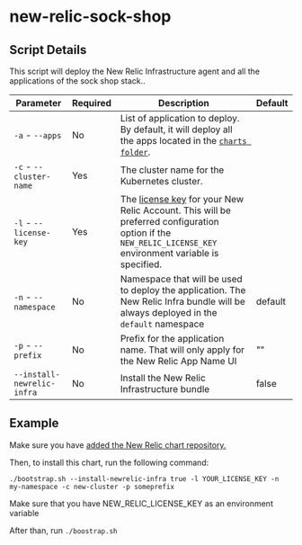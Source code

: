 # new-relic-sock-shop

## Script Details

This script will deploy the New Relic Infrastructure agent and all the applications of the sock shop stack..

| Parameter                      | Required                      | Description                                                                                                                                                                                                                                       | Default                         |
| -------------------------------| ------------------------------ | -------------------------------------------------------------------------------------------------------------------------------------------------------------------------------------------------------------------------------------------------| --------------------------------|
| `-a` - `--apps` | No |List of application to deploy. By default, it will deploy all the apps located in the [`charts folder`](./charts).                                                                                                                                                                           |                                 |
| `-c` - `--cluster-name` | Yes |The cluster name for the Kubernetes cluster.                                                                                                                                                                                                                                        |                                 |
| `-l` - `--license-key` | Yes |The [license key](https://docs.newrelic.com/docs/accounts/install-new-relic/account-setup/license-key) for your New Relic Account. This will be preferred configuration option if the `NEW_RELIC_LICENSE_KEY` environment variable is specified.                                     |                                 |
| `-n` - `--namespace` | No |Namespace that will be used to deploy the application. The New Relic Infra bundle will be always deployed in the `default` namespace                                                                                                                                                    |default                          |
| `-p` - `--prefix` | No |Prefix for the application name. That will only apply for the New Relic App Name UI                                                                                                                                                                                                        |""                               |
| `--install-newrelic-infra` | No |Install the New Relic Infrastructure bundle                                                                                                                                                                                                                                       |false                            |

## Example

Make sure you have [added the New Relic chart repository.](../../README.md#installing-charts)

Then, to install this chart, run the following command:

```
./bootstrap.sh --install-newrelic-infra true -l YOUR_LICENSE_KEY -n my-namespace -c new-cluster -p someprefix
```




Make sure that you have NEW_RELIC_LICENSE_KEY as an environment variable

After than, run `./boostrap.sh`
